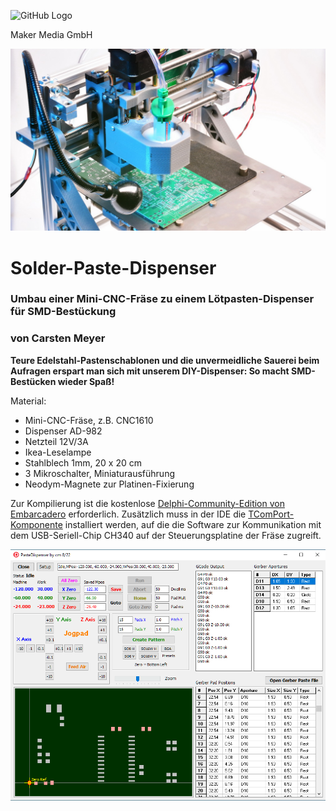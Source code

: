 ![GitHub Logo](http://www.heise.de/make/icons/make_logo.png)

Maker Media GmbH

![Aufmacher](https://github.com/MakeMagazinDE/Solder-Paste-Dispenser/blob/main/cnc1610_s.JPG)

# Solder-Paste-Dispenser

### Umbau einer Mini-CNC-Fräse zu einem Lötpasten-Dispenser für SMD-Bestückung

### von Carsten Meyer

**Teure Edelstahl-Pastenschablonen und die unvermeidliche Sauerei beim Aufragen erspart man sich mit unserem DIY-Dispenser: So macht SMD-Bestücken wieder Spaß!**

Material:

* Mini-CNC-Fräse, z.B. CNC1610
* Dispenser AD-982
* Netzteil 12V/3A
* Ikea-Leselampe
* Stahlblech 1mm, 20 x 20 cm
* 3 Mikroschalter, Miniaturausführung
* Neodym-Magnete zur Platinen-Fixierung

Zur Kompilierung ist die kostenlose [Delphi-Community-Edition von Embarcadero](https://www.embarcadero.com/de/products/delphi/starter/free-download) erforderlich. Zusätzlich muss in der IDE die [TComPort-Komponente](https://sourceforge.net/projects/comport/) installiert werden, auf die die Software zur Kommunikation mit dem USB-Seriell-Chip CH340 auf der Steuerungsplatine der Fräse zugreift.

![Screenshot](https://github.com/MakeMagazinDE/Solder-Paste-Dispenser/blob/main/dispenser_screen.png)
